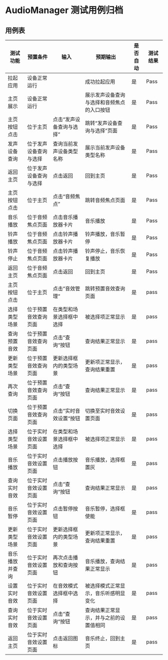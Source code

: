 # AudioManager 测试用例归档

## 用例表

| 测试功能    | 预置条件         | 输入             | 预期输出                  | 是否自动 | 测试结果 |
|---------|--------------|----------------|-----------------------|------|------|
| 拉起应用    | 	设备正常运行      | 		             | 成功拉起应用                | 是    | Pass |
| 主页展示    | 	设备正常运行      | 		             | 展示发声设备查询与选择和音频焦点的入口按钮 | 是    | Pass |
| 主页按钮点击  | 	位于主页        | 	点击“发声设备查询与选择” | 	跳转“发声设备查询与选择”页面      | 是    | Pass |
| 发声设备查询  | 	位于发声设备查询与选择 | 查询当前发声设备类型名称   | 展示当前发声设备类型名称          | 是    | Pass |
| 返回主页    | 	位于发声设备查询与选择 | 点击返回           | 	回到主页                 | 是    | Pass |
| 主页按钮点击  | 	位于主页        | 点击“音频焦点”       | 	跳转音频焦点页面             | 是    | Pass |
| 音乐播放    | 	位于音频焦点页面    | 点击音乐播放器卡片      | 	音乐播放                 | 是    | Pass |
| 铃声播放    | 	位于音频焦点页面    | 点击铃声播放器卡片      | 	铃声播放，音乐暂停            | 是    | Pass |
| 铃声停止    | 	位于音频焦点页面    | 点击铃声播放器卡片      | 	铃声停止，音乐恢复播放          | 是    | Pass |
| 返回主页    | 	位于音频焦点页面    | 点击返回           | 	回到主页                 | 是    | Pass |
| 主页按钮点击  | 位于主页         | 点击”音效管理“       | 跳转预置音效查询页面            | 是    | pass |
| 选择类型场景  | 位于预置音效查询页面   | 在类型和场景选择框中选择   | 被选择项正常显示              | 是    | pass |
| 查询预置音效  | 位于预置音效查询页面   | 点击”查询“按钮       | 查询结果正常显示              | 是    | pass |
| 更新类型场景  | 位于预置音效查询页面   | 更新选择框内的类型场景    | 更新项正常显示，查询结果重置        | 是    | pass |
| 再次查询    | 位于预置音效查询页面   | 点击”查询“按钮       | 查询结果正常显示              | 是    | pass |
| 切换页面    | 位于预置音效查询页面   | 点击”实时音效设置“按钮   | 切换至实时音效设置页面           | 是    | pass |
| 选择类型场景  | 位于实时音效设置页面   | 在类型和场景选择框中选择   | 被选择项正常显示              | 是    | pass |
| 音乐播放    | 位于实时音效设置页面   | 点击播放按钮         | 音乐播放，选择框置灰            | 是    | pass |
| 查询实时音效  | 位于实时音效设置页面   | 点击”查询“按钮       | 查询结果正常显示              | 是    | pass |
| 音乐暂停    | 位于实时音效设置页面   | 点击暂停按钮         | 音乐暂停，选择框使能            | 是    | pass |
| 更新类型场景  | 位于实时音效设置页面   | 更新选择框内的类型场景    | 更新项正常显示，查询结果重置        | 是    | pass |
| 音乐播放并查询 | 位于实时音效设置页面   | 再次点击播放和查询按钮    | 音乐播放，查询结果正常显示         | 是    | pass |
| 设置实时音效  | 位于实时音效设置页面   | 在音效模式选择框中选择    | 被选择模式正常显示，音乐听感明显变化    | 是    | pass |
| 查询实时音效  | 位于实时音效设置页面   | 点击”查询“按钮       | 查询结果正常显示，并与之前的设置值相同   | 是    | pass |
| 返回主页    | 位于实时音效设置页面   | 点击返回图标         | 音乐终止，回到主页             | 是    | pass |
